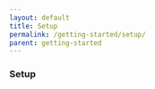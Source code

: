 ```yaml
---
layout: default
title: Setup
permalink: /getting-started/setup/
parent: getting-started
---
```


### Setup
